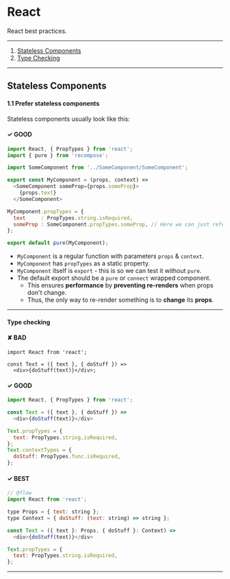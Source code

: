 # React

React best practices.

---

1. [Stateless Components](#stateless-components)
2. [Type Checking](#type-checking)

---

## Stateless Components

#### 1.1 Prefer stateless components

Stateless components usually look like this:

#### ✓ GOOD

```js
import React, { PropTypes } from 'react';
import { pure } from 'recompose';

import SomeComponent from '../SomeComponent/SomeComponent';

export const MyComponent = (props, context) =>
  <SomeComponent someProp={props.someProp}>
    {props.text}
  </SomeComponent>

MyComponent.propTypes = {
  text     : PropTypes.string.isRequired,
  someProp : SomeComponent.propTypes.someProp, // Here we can just reference instead of duplicate
};

export default pure(MyComponent);
```

- `MyComponent` is a regular function with parameters `props` & `context`.
- `MyComponent` has `propTypes` as a static property.
- `MyComponent` itself is `export` - this is so we can test it without `pure`.
- The default export should be a `pure` or `connect` wrapped component.
  - This ensures **performance** by **preventing re-renders** when props don't change.
  - Thus, the only way to re-render something is to **change** its **props**.

---

#### Type checking

#### ✘ BAD

```
import React from 'react';

const Text = ({ text }, { doStuff }) =>
  <div>{doStuff(text)}</div>;
```

#### ✓ GOOD

```js
import React, { PropTypes } from 'react';

const Text = ({ text }, { doStuff }) =>
  <div>{doStuff(text)}</div>

Text.propTypes = {
  text: PropTypes.string.isRequired,
};
Text.contextTypes = {
  doStuff: PropTypes.func.isRequired,
};
```

#### ✓ BEST

```js
// @flow
import React from 'react';

type Props = { text: string };
type Context = { doStuff: (text: string) => string };

const Text = ({ text }: Props, { doStuff }: Context) =>
  <div>{doStuff(text)}</div>

Text.propTypes = {
  text: PropTypes.string.isRequired,
};
```

---